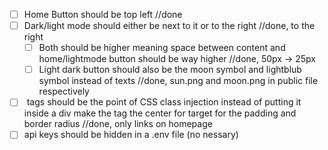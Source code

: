 - [ ] Home Button should be top left //done
- [ ] Dark/light mode should either be next to it or to the right //done, to the right
    - [ ] Both should be higher meaning space between content and home/lightmode button should be way higher //done, 50px -> 25px
    - [ ] Light dark button should also be the moon symbol and lightblub symbol instead of texts //done, sun.png and moon.png in public file respectively
- [ ] <a> tags should be the point of CSS class injection 
    instead of putting it inside a div make the <a> tag the center for target for the padding and border radius //done, only links on homepage
- [ ] api keys should be hidden in a .env file (no nessary)
